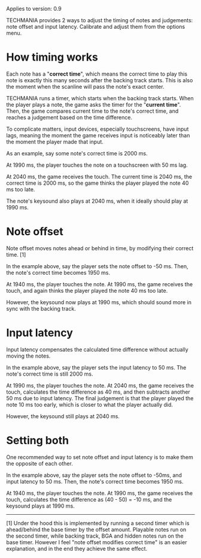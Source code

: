 Applies to version: 0.9

TECHMANIA provides 2 ways to adjust the timing of notes and judgements: note offset and input latency. Calibrate and adjust them from the options menu.

# How timing works

Each note has a "**correct time**", which means the correct time to play this note is exactly this many seconds after the backing track starts. This is also the moment when the scanline will pass the note's exact center.

TECHMANIA runs a timer, which starts when the backing track starts. When the player plays a note, the game asks the timer for the "**current time**". Then, the game compares current time to the note's correct time, and reaches a judgement based on the time difference.

To complicate matters, input devices, especially touchscreens, have input lags, meaning the moment the game receives input is noticeably later than the moment the player made that input.

As an example, say some note's correct time is 2000 ms.

At 1990 ms, the player touches the note on a touchscreen with 50 ms lag.

At 2040 ms, the game receives the touch. The current time is 2040 ms, the correct time is 2000 ms, so the game thinks the player played the note 40 ms too late.

The note's keysound also plays at 2040 ms, when it ideally should play at 1990 ms.

# Note offset

Note offset moves notes ahead or behind in time, by modifying their correct time. [1]

In the example above, say the player sets the note offset to -50 ms. Then, the note's correct time becomes 1950 ms.

At 1940 ms, the player touches the note. At 1990 ms, the game receives the touch, and again thinks the player played the note 40 ms too late.

However, the keysound now plays at 1990 ms, which should sound more in sync with the backing track.

# Input latency

Input latency compensates the calculated time difference without actually moving the notes.

In the example above, say the player sets the input latency to 50 ms. The note's correct time is still 2000 ms.

At 1990 ms, the player touches the note. At 2040 ms, the game receives the touch, calculates the time difference as 40 ms, and then subtracts another 50 ms due to input latency. The final judgement is that the player played the note 10 ms too early, which is closer to what the player actually did.

However, the keysound still plays at 2040 ms.

# Setting both

One recommended way to set note offset and input latency is to make them the opposite of each other.

In the example above, say the player sets the note offset to -50ms, and input latency to 50 ms. Then, the note's correct time becomes 1950 ms.

At 1940 ms, the player touches the note. At 1990 ms, the game receives the touch, calculates the time difference as (40 - 50) = -10 ms, and the keysound plays at 1990 ms.

---

[1] Under the hood this is implemented by running a second timer which is ahead/behind the base timer by the offset amount. Playable notes run on the second timer, while backing track, BGA and hidden notes run on the base timer. However I feel "note offset modifies correct time" is an easier explanation, and in the end they achieve the same effect.
